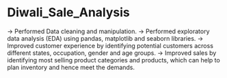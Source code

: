 # Diwali_Sale_Analysis
-> Performed Data cleaning and manipulation.
-> Performed exploratory data analysis (EDA) using pandas, matplotlib and seaborn libraries.
-> Improved customer experience by identifying potential customers across different states, occupation, gender and age 
   groups.
-> Improved sales by identifying most selling product categories and products, which can help to plan inventory and hence 
   meet the demands.
